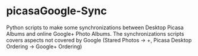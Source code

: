 picasaGoogle-Sync
=================

Python scripts to make some synchronizations between Desktop Picasa Albums and online Google+ Photo Albums. The synchronizations scripts covers aspects not covered by Google (Stared Photos -> +, Picasa Desktop Ordering -> Google+ Ordering)
